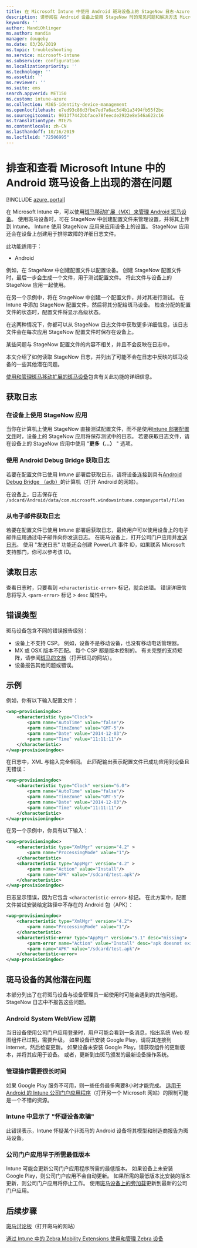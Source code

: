 ```yaml
---
title: 在 Microsoft Intune 中使用 Android 斑马设备上的 StageNow 日志-Azure |Microsoft Docs
description: 请参阅在 Android 设备上使用 StageNow 时的常见问题和解决方法 Microsoft Intune。 还了解如何获取日志，并查看有关如何读取日志以获取成功或错误的示例。
keywords: ''
author: MandiOhlinger
ms.author: mandia
manager: dougeby
ms.date: 03/26/2019
ms.topic: troubleshooting
ms.service: microsoft-intune
ms.subservice: configuration
ms.localizationpriority: ''
ms.technology: ''
ms.assetid: ''
ms.reviewer: ''
ms.suite: ems
search.appverid: MET150
ms.custom: intune-azure
ms.collection: M365-identity-device-management
ms.openlocfilehash: e7ed93c86d3fbe7ed7a6ac5d4b1a3494fb55f2bc
ms.sourcegitcommit: 9013f7442bbface78feecde2922e8e546a622c16
ms.translationtype: MTE75
ms.contentlocale: zh-CN
ms.lasthandoff: 10/16/2019
ms.locfileid: "72506995"
---
```

# <a name="troubleshoot-and-see-potential-issues-on-android-zebra-devices-in-microsoft-intune"></a>排查和查看 Microsoft Intune 中的 Android 斑马设备上出现的潜在问题

[!INCLUDE [azure_portal](../includes/azure_portal.md)]

在 Microsoft Intune 中，可以使用[斑马移动扩展（MX）来管理 Android 斑马设备](android-zebra-mx-overview.md)。 使用斑马设备时，可在 StageNow 中创建配置文件来管理设置，并将其上传到 Intune。 Intune 使用 StageNow 应用来应用设备上的设置。 StageNow 应用还会在设备上创建用于排除故障的详细日志文件。

此功能适用于：

- Android

例如，在 StageNow 中创建配置文件以配置设备。 创建 StageNow 配置文件时，最后一步会生成一个文件，用于测试配置文件。 将此文件与设备上的 StageNow 应用一起使用。

在另一个示例中，将在 StageNow 中创建一个配置文件，并对其进行测试。 在 Intune 中添加 StageNow 配置文件，然后将其分配给斑马设备。 检查分配的配置文件的状态时，配置文件将显示高级状态。

在这两种情况下，你都可以从 StageNow 日志文件中获取更多详细信息，该日志文件会在每次应用 StageNow 配置文件时保存在设备上。

某些问题与 StageNow 配置文件的内容不相关，并且不会反映在日志中。

本文介绍了如何读取 StageNow 日志，并列出了可能不会在日志中反映的斑马设备的一些其他潜在问题。

[使用和管理斑马移动扩展的斑马设备](android-zebra-mx-overview.md)包含有关此功能的详细信息。

## <a name="get-the-logs"></a>获取日志

### <a name="use-the-stagenow-app-on-the-device"></a>在设备上使用 StageNow 应用
当你在计算机上使用 StageNow 直接测试配置文件，而不是使用[Intune 部署配置文件](android-zebra-mx-overview.md#step-4-create-a-device-management-profile-in-stagenow)时，设备上的 StageNow 应用将保存测试中的日志。 若要获取日志文件，请在设备上的 StageNow 应用中使用 "**更多（...）** " 选项。

### <a name="get-logs-using-android-debug-bridge"></a>使用 Android Debug Bridge 获取日志
若要在配置文件已使用 Intune 部署后获取日志，请将设备连接到具有[Android Debug Bridge （adb）](https://developer.android.com/studio/command-line/adb)的计算机（打开 Android 的网站）。

在设备上，日志保存在 `/sdcard/Android/data/com.microsoft.windowsintune.companyportal/files`

### <a name="get-logs-from-email"></a>从电子邮件获取日志
若要在配置文件已使用 Intune 部署后获取日志，最终用户可以使用设备上的电子邮件应用通过电子邮件向你发送日志。 在斑马设备上，打开公司门户应用并[发送日志](https://docs.microsoft.com/intune-user-help/send-logs-to-your-it-admin-by-email-android)。 使用 "发送日志" 功能还会创建 PowerLift 事件 ID，如果联系 Microsoft 支持部门，你可以参考该 ID。

## <a name="read-the-logs"></a>读取日志

查看日志时，只要看到 `<characteristic-error>` 标记，就会出错。 错误详细信息将写入 `<parm-error>` 标记 > `desc` 属性中。

## <a name="error-types"></a>错误类型

斑马设备包含不同的错误报告级别：

- 设备上不支持 CSP。 例如，设备不是移动设备，也没有移动电话管理器。
- MX 或 OSX 版本不匹配。 每个 CSP 都是版本控制的。 有关完整的支持矩阵，请参阅[斑马的文档](http://techdocs.zebra.com/mx/)（打开斑马的网站）。
- 设备报告其他问题或错误。

## <a name="examples"></a>示例

例如，你有以下输入配置文件：

```xml
<wap-provisioningdoc>
    <characteristic type="Clock">
        <parm name="AutoTime" value="false"/>
        <parm name="TimeZone" value="GMT-5"/>
        <parm name="Date" value="2014-12-03"/>
        <parm name="Time" value="11:11:11"/>
    </characteristic>
</wap-provisioningdoc>
```

在日志中，XML 与输入完全相同。 此匹配输出表示配置文件已成功应用到设备且无错误：

```xml
<wap-provisioningdoc>
    <characteristic type="Clock" version="6.0">
        <parm name="AutoTime" value="false"/>
        <parm name="TimeZone" value="GMT-5"/>
        <parm name="Date" value="2014-12-03"/>
        <parm name="Time" value="11:11:11"/>
    </characteristic>
</wap-provisioningdoc>
```

在另一个示例中，你具有以下输入：

```xml
<wap-provisioningdoc>
    <characteristic type="XmlMgr" version="4.2" >
        <parm name="ProcessingMode" value="1"/>
    </characteristic>
    <characteristic type="AppMgr" version="4.2" >
        <parm name="Action" value="Install"/>
        <parm name="APK" value="/sdcard/test.apk"/>
    </characteristic>
</wap-provisioningdoc>
```

日志显示错误，因为它包含 `<characteristic-error>` 标记。 在此方案中，配置文件尝试安装给定路径中不存在的 Android 包（APK）：

```xml
<wap-provisioningdoc>
    <characteristic type="XmlMgr" version="4.2">
        <parm name="ProcessingMode" value="1"/>
    </characteristic>
    <characteristic-error type="AppMgr" version="5.1" desc="missing">
        <parm-error name="Action" value="Install" desc="apk doesnot exist in the path"/>
        <parm name="APK" value="/sdcard/test.apk"/>
    </characteristic-error>
</wap-provisioningdoc>
```

## <a name="other-potential-issues-with-zebra-devices"></a>斑马设备的其他潜在问题

本部分列出了在将斑马设备与设备管理员一起使用时可能会遇到的其他问题。 StageNow 日志中不报告这些问题。

### <a name="android-system-webview-is-out-of-date"></a>Android System WebView 过期

当旧设备使用公司门户应用登录时，用户可能会看到一条消息，指出系统 Web 视图组件已过期，需要升级。 如果设备已安装 Google Play，请将其连接到 internet，然后检查更新。 如果设备未安装 Google Play，请获取组件的更新版本，并将其应用于设备。 或者，更新到由斑马颁发的最新设备操作系统。

### <a name="management-actions-take-a-long-time"></a>管理操作需要很长时间

如果 Google Play 服务不可用，则一些任务最多需要8小时才能完成。 [适用于 Android 的 Intune 公司门户应用程序](https://support.microsoft.com/help/3211588/limitations-of-intune-company-portal-app-for-android-in-china)（打开另一个 Microsoft 网站）的限制可能是一个不错的资源。

### <a name="device-spoofing-suspected-shows-in-intune"></a>Intune 中显示了 "怀疑设备欺骗"

此错误表示，Intune 怀疑某个非斑马的 Android 设备将其模型和制造商报告为斑马设备。

### <a name="company-portal-app-is-older-than-minimum-required-version"></a>公司门户应用早于所需最低版本

Intune 可能会更新公司门户应用程序所需的最低版本。 如果设备上未安装 Google Play，则公司门户应用不会自动更新。 如果所需的最低版本比安装的版本更新，则公司门户应用将停止工作。 使用[斑马设备上的旁加载](android-zebra-mx-overview.md#sideload-the-company-portal-app)更新到最新的公司门户应用。

## <a name="next-steps"></a>后续步骤

[斑马讨论板](https://developer.zebra.com/community/home/discussions)（打开斑马的网站）

[通过 Intune 中的 Zebra Mobility Extensions 使用和管理 Zebra 设备](android-zebra-mx-overview.md)

